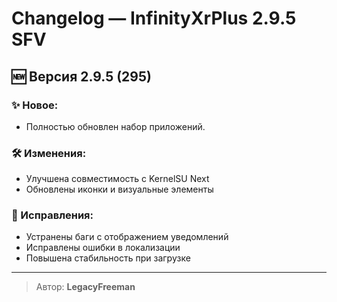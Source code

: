 # Changelog — InfinityXrPlus 2.9.5 SFV

## 🆕 Версия 2.9.5 (295)

### ✨ Новое:
- Полностью обновлен набор приложений.

### 🛠 Изменения:
- Улучшена совместимость с KernelSU Next
- Обновлены иконки и визуальные элементы

### 🐞 Исправления:
- Устранены баги с отображением уведомлений
- Исправлены ошибки в локализации
- Повышена стабильность при загрузке

---

> Автор: **LegacyFreeman**
